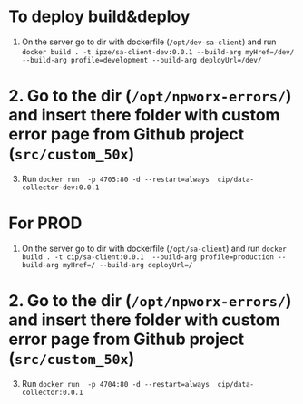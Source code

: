 # To deploy build&deploy
1. On the server go to  dir with dockerfile (`/opt/dev-sa-client`) and run  `docker build . -t ipze/sa-client-dev:0.0.1 --build-arg myHref=/dev/ --build-arg profile=development --build-arg deployUrl=/dev/ `
# 2. Go to the dir (`/opt/npworx-errors/`) and insert there folder with custom error page from Github project (`src/custom_50x`)
3. Run ```docker run  -p 4705:80
   -d
   --restart=always  cip/data-collector-dev:0.0.1 ```

# For PROD

1. On the server go to  dir with dockerfile (`/opt/sa-client`) and run  `docker build . -t cip/sa-client:0.0.1  --build-arg profile=production --build-arg myHref=/ --build-arg deployUrl=/`
# 2. Go to the dir (`/opt/npworx-errors/`) and insert there folder with custom error page from Github project (`src/custom_50x`)
3. Run ```docker run  -p 4704:80
   -d
   --restart=always  cip/data-collector:0.0.1 ```
